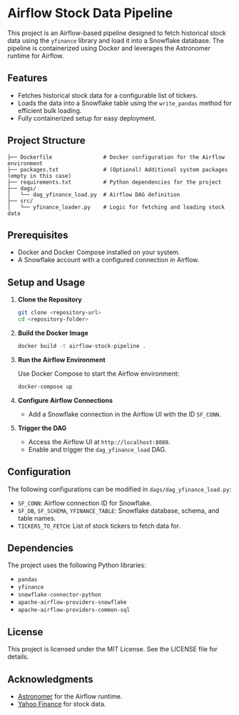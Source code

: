 # Airflow Stock Data Pipeline

This project is an Airflow-based pipeline designed to fetch historical stock data using the `yfinance` library and load it into a Snowflake database. The pipeline is containerized using Docker and leverages the Astronomer runtime for Airflow.

## Features

- Fetches historical stock data for a configurable list of tickers.
- Loads the data into a Snowflake table using the `write_pandas` method for efficient bulk loading.
- Fully containerized setup for easy deployment.

## Project Structure

```
├── Dockerfile                # Docker configuration for the Airflow environment
├── packages.txt              # (Optional) Additional system packages (empty in this case)
├── requirements.txt          # Python dependencies for the project
├── dags/
│   └── dag_yfinance_load.py  # Airflow DAG definition
├── src/
│   └── yfinance_loader.py    # Logic for fetching and loading stock data
```

## Prerequisites

- Docker and Docker Compose installed on your system.
- A Snowflake account with a configured connection in Airflow.

## Setup and Usage

1. **Clone the Repository**

   ```bash
   git clone <repository-url>
   cd <repository-folder>
   ```

2. **Build the Docker Image**

   ```bash
   docker build -t airflow-stock-pipeline .
   ```

3. **Run the Airflow Environment**

   Use Docker Compose to start the Airflow environment:

   ```bash
   docker-compose up
   ```

4. **Configure Airflow Connections**

   - Add a Snowflake connection in the Airflow UI with the ID `SF_CONN`.

5. **Trigger the DAG**

   - Access the Airflow UI at `http://localhost:8080`.
   - Enable and trigger the `dag_yfinance_load` DAG.

## Configuration

The following configurations can be modified in `dags/dag_yfinance_load.py`:

- `SF_CONN`: Airflow connection ID for Snowflake.
- `SF_DB`, `SF_SCHEMA`, `YFINANCE_TABLE`: Snowflake database, schema, and table names.
- `TICKERS_TO_FETCH`: List of stock tickers to fetch data for.

## Dependencies

The project uses the following Python libraries:

- `pandas`
- `yfinance`
- `snowflake-connector-python`
- `apache-airflow-providers-snowflake`
- `apache-airflow-providers-common-sql`

## License

This project is licensed under the MIT License. See the LICENSE file for details.

## Acknowledgments

- [Astronomer](https://www.astronomer.io/) for the Airflow runtime.
- [Yahoo Finance](https://finance.yahoo.com/) for stock data.
